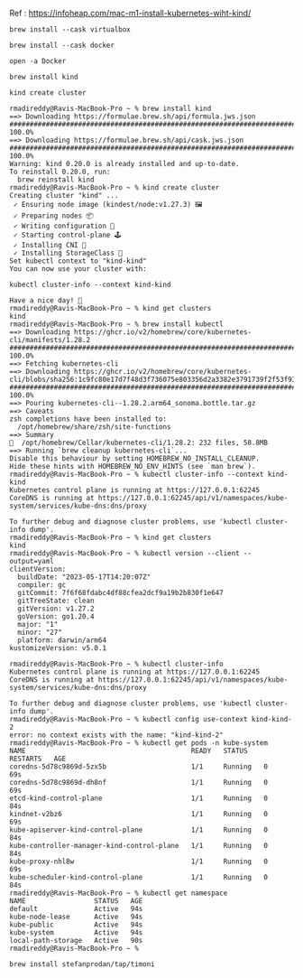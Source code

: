Ref : https://infoheap.com/mac-m1-install-kubernetes-wiht-kind/


```brew install --cask virtualbox```


```brew install --cask docker```


```open -a Docker```


```brew install kind```

```kind create cluster```


```
rmadireddy@Ravis-MacBook-Pro ~ % brew install kind
==> Downloading https://formulae.brew.sh/api/formula.jws.json
################################################################################################################################################################################################################## 100.0%
==> Downloading https://formulae.brew.sh/api/cask.jws.json
################################################################################################################################################################################################################## 100.0%
Warning: kind 0.20.0 is already installed and up-to-date.
To reinstall 0.20.0, run:
  brew reinstall kind
rmadireddy@Ravis-MacBook-Pro ~ % kind create cluster
Creating cluster "kind" ...
 ✓ Ensuring node image (kindest/node:v1.27.3) 🖼 
 ✓ Preparing nodes 📦  
 ✓ Writing configuration 📜 
 ✓ Starting control-plane 🕹️ 
 ✓ Installing CNI 🔌 
 ✓ Installing StorageClass 💾 
Set kubectl context to "kind-kind"
You can now use your cluster with:

kubectl cluster-info --context kind-kind

Have a nice day! 👋
rmadireddy@Ravis-MacBook-Pro ~ % kind get clusters 
kind
rmadireddy@Ravis-MacBook-Pro ~ % brew install kubectl 
==> Downloading https://ghcr.io/v2/homebrew/core/kubernetes-cli/manifests/1.28.2
######################################################################################################################################################################################################################## 100.0%
==> Fetching kubernetes-cli
==> Downloading https://ghcr.io/v2/homebrew/core/kubernetes-cli/blobs/sha256:1c9fc80e17d7f48d3f736075e803356d2a3382e3791739f2f53f931d61b92e10
######################################################################################################################################################################################################################## 100.0%
==> Pouring kubernetes-cli--1.28.2.arm64_sonoma.bottle.tar.gz
==> Caveats
zsh completions have been installed to:
  /opt/homebrew/share/zsh/site-functions
==> Summary
🍺  /opt/homebrew/Cellar/kubernetes-cli/1.28.2: 232 files, 58.8MB
==> Running `brew cleanup kubernetes-cli`...
Disable this behaviour by setting HOMEBREW_NO_INSTALL_CLEANUP.
Hide these hints with HOMEBREW_NO_ENV_HINTS (see `man brew`).
rmadireddy@Ravis-MacBook-Pro ~ % kubectl cluster-info --context kind-kind
Kubernetes control plane is running at https://127.0.0.1:62245
CoreDNS is running at https://127.0.0.1:62245/api/v1/namespaces/kube-system/services/kube-dns:dns/proxy

To further debug and diagnose cluster problems, use 'kubectl cluster-info dump'.
rmadireddy@Ravis-MacBook-Pro ~ % kind get clusters
kind
rmadireddy@Ravis-MacBook-Pro ~ % kubectl version --client --output=yaml 
clientVersion:
  buildDate: "2023-05-17T14:20:07Z"
  compiler: gc
  gitCommit: 7f6f68fdabc4df88cfea2dcf9a19b2b830f1e647
  gitTreeState: clean
  gitVersion: v1.27.2
  goVersion: go1.20.4
  major: "1"
  minor: "27"
  platform: darwin/arm64
kustomizeVersion: v5.0.1

rmadireddy@Ravis-MacBook-Pro ~ % kubectl cluster-info
Kubernetes control plane is running at https://127.0.0.1:62245
CoreDNS is running at https://127.0.0.1:62245/api/v1/namespaces/kube-system/services/kube-dns:dns/proxy

To further debug and diagnose cluster problems, use 'kubectl cluster-info dump'.
rmadireddy@Ravis-MacBook-Pro ~ % kubectl config use-context kind-kind-2
error: no context exists with the name: "kind-kind-2"
rmadireddy@Ravis-MacBook-Pro ~ % kubectl get pods -n kube-system
NAME                                         READY   STATUS    RESTARTS   AGE
coredns-5d78c9869d-5zx5b                     1/1     Running   0          69s
coredns-5d78c9869d-dh8nf                     1/1     Running   0          69s
etcd-kind-control-plane                      1/1     Running   0          84s
kindnet-v2bz6                                1/1     Running   0          69s
kube-apiserver-kind-control-plane            1/1     Running   0          84s
kube-controller-manager-kind-control-plane   1/1     Running   0          84s
kube-proxy-nhl8w                             1/1     Running   0          69s
kube-scheduler-kind-control-plane            1/1     Running   0          84s
rmadireddy@Ravis-MacBook-Pro ~ % kubectl get namespace
NAME                 STATUS   AGE
default              Active   94s
kube-node-lease      Active   94s
kube-public          Active   94s
kube-system          Active   94s
local-path-storage   Active   90s
rmadireddy@Ravis-MacBook-Pro ~ % 
```


``` brew install stefanprodan/tap/timoni ```